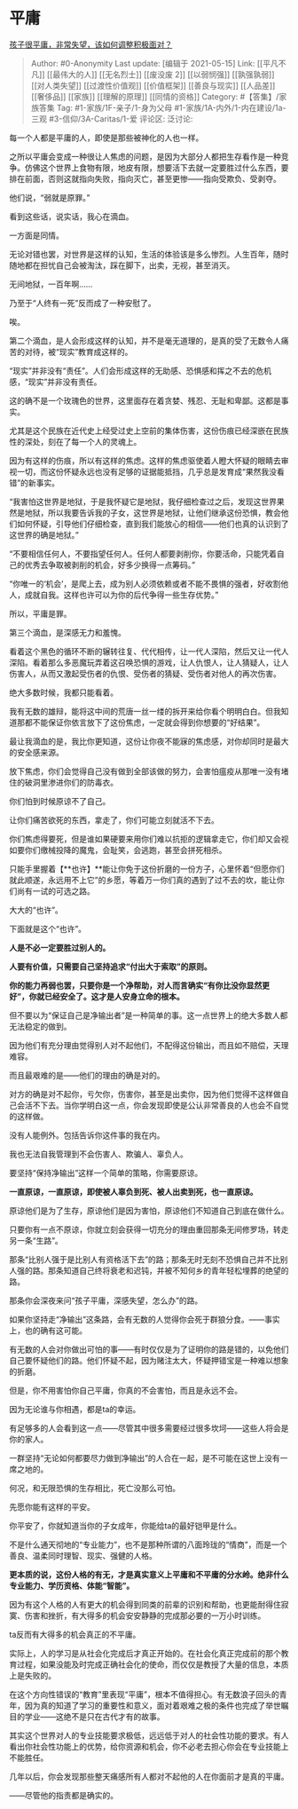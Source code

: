 # 平庸
[孩子很平庸，非常失望，该如何调整积极面对？](https://www.zhihu.com/question/341127721/answer/971074538)

> Author: #0-Anonymity
> Last update: [编辑于 2021-05-15]
> Link: [[平凡不凡]] [[最伟大的人]] [[无名烈士]] [[废没废 2]] [[以弱悯强]] [[孰强孰弱]] [[对人类失望]] [[过渡性价值观]] [[价值框架]] [[善良与现实]] [[人品差]] [[奢侈品]] [[家族]] [[理解的原理]] [[同情的资格]]
> Category: #【答集】/家族答集
> Tag: #1-家族/1F-亲子/1-身为父母 #1-家族/1A-内外/1-内在建设/1a-三观 #3-信仰/3A-Caritas/1-爱
> 评论区:
> 泛讨论:

每一个人都是平庸的人，即使是那些被神化的人也一样。

之所以平庸会变成一种很让人焦虑的问题，是因为大部分人都把生存看作是一种竞争。仿佛这个世界上食物有限，地皮有限，想要活下去就一定要胜过什么东西，要排在前面，否则这就指向失败，指向灭亡，甚至更惨——指向受欺负、受剥夺。

他们说，“弱就是原罪。”

看到这些话，说实话，我心在滴血。

一方面是同情。

无论对错也罢，对世界是这样的认知，生活的体验该是多么惨烈。人生百年，随时随地都在担忧自己会被淘汰，踩在脚下，出卖，无视，甚至消灭。

无间地狱，一百年啊……

乃至于“人终有一死”反而成了一种安慰了。

唉。

第二个滴血，是人会形成这样的认知，并不是毫无道理的，是真的受了无数令人痛苦的对待，被“现实”教育成这样的。

“现实”并非没有“责任”。人们会形成这样的无助感、恐惧感和挥之不去的危机感，“现实”并非没有责任。

这的确不是一个玫瑰色的世界，这里面存在着贪婪、残忍、无耻和卑鄙。这都是事实。

尤其是这个民族在近代史上经受过史上空前的集体伤害，这份伤痕已经深嵌在民族性的深处，刻在了每一个人的灵魂上。

因为有这样的伤痕，所以有这样的焦虑。这样的焦虑驱使着人瞪大怀疑的眼睛去审视一切，而这份怀疑永远也没有足够的证据能抵挡，几乎总是发育成“果然我没看错”的新事实。

“我害怕这世界是地狱，于是我怀疑它是地狱，我仔细检查过之后，发现这世界果然是地狱，所以我要告诉我的子女，这世界是地狱，让他们继承这份恐惧，教会他们如何怀疑，引导他们仔细检查，直到我们能放心的相信——他们也真的认识到了这世界的确是地狱。”

“不要相信任何人，不要指望任何人。任何人都要剥削你，你要活命，只能凭着自己的优秀去争取被剥削的机会，好多少换得一点筹码。”

“你唯一的‘机会’，是爬上去，成为别人必须依赖或者不能不畏惧的强者，好收割他人，成就自我。这样也许可以为你的后代争得一些生存优势。”

所以，平庸是罪。

第三个滴血，是深感无力和羞愧。

看着这个黑色的循环不断的辗转往复、代代相传，让一代人深陷，然后又让一代人深陷。看着那么多恶魔玩弄着这召唤恐惧的游戏，让人仇恨人，让人猜疑人，让人伤害人，从而又激起受伤者的仇恨、受伤者的猜疑、受伤者对他人的再次伤害。

绝大多数时候，我都只能看着。

我有无数的雄辩，能将这中间的荒唐一丝一缕的拆开来给你看个明明白白。但我知道那都不能保证你依言放下了这份焦虑，一定就会得到你想要的“好结果”。

最让我滴血的是，我比你更知道，这份让你夜不能寐的焦虑感，对你却同时是最大的安全感来源。

放下焦虑，你们会觉得自己没有做到全部该做的努力，会害怕瘟疫从那唯一没有堵住的破洞里渗进你们的防毒衣。

你们怕到时候原谅不了自己。

让你们痛苦欲死的东西，拿走了，你们可能立刻就活不下去。

你们焦虑得要死，但是谁如果硬要来用你们难以抗拒的逻辑拿走它，你们却又会视如要你们缴械投降的魔鬼，会耻笑，会逃跑，甚至会拼死相杀。

只能手里握着【**也许】**能让你免于这份折磨的一份方子，心里怀着“但愿你们就此顺遂，永远用不上它”的乡愿，等着万一你们真的遇到了过不去的坎，能让你们尚有一试的可选之路。

大大的“也许”。

下面就是这个“也许”。

**人是不必一定要胜过别人的。**

**人要有价值，只需要自己坚持追求“付出大于索取”的原则。**

**你的能力再弱也罢，只要你是一个净帮助，对人而言确实“有你比没你显然更好”，你就已经安全了。这才是人安身立命的根本。**

但不要以为“保证自己是净输出者”是一种简单的事。这一点世界上的绝大多数人都无法稳定的做到。

因为他们有充分理由觉得别人对不起他们，不配得这份输出，而且如不赔偿，天理难容。

而且最艰难的是——他们的理由的确是对的。

对方的确是对不起你，亏欠你，伤害你，甚至是出卖你，因为他们觉得不这样做自己会活不下去。当你学明白这一点，你会发现即使是公认非常善良的人也会不自觉的这样做。

没有人能例外。包括告诉你这件事的我在内。

我也无法自我管理到不会伤害人、欺骗人、辜负人。

要坚持“保持净输出”这样一个简单的策略，你需要原谅。

**一直原谅，一直原谅，即使被人辜负到死、被人出卖到死，也一直原谅。**

原谅他们是为了生存，原谅他们是因为害怕，原谅他们不知道自己到底在做什么。

只要你有一点不原谅，你就立刻会获得一切充分的理由重回那条无间修罗场，转走另一条“生路”。

那条“比别人强于是比别人有资格活下去”的路；那条无时无刻不恐惧自己并不比别人强的路。那条知道自己终将衰老和迟钝，并被不知何乡的青年轻松埋葬的绝望的路。

那条你会深夜来问“孩子平庸，深感失望，怎么办”的路。

如果你坚持走“净输出”这条路，会有无数的人觉得你会死于群狼分食。——事实上，也的确有这可能。

有无数的人会对你做出可怕的事——有时仅仅是为了证明你的路是错的，以免他们自己要怀疑他们的路。他们怀疑不起，因为赌注太大，怀疑押错宝是一种难以想象的折磨。

但是，你不用害怕你自己平庸，你真的不会害怕，而且是永远不会。

因为无论谁与你相遇，都是ta的幸运。

有足够多的人会看到这一点——尽管其中很多需要经过很多坎坷——这些人将会是你的家人。

一群坚持“无论如何都要尽力做到净输出”的人合在一起，是不可能在这世上没有一席之地的。

何况，和无限恐惧的生存相比，死亡没那么可怕。

先愿你能有这样的平安。

你平安了，你就知道当你的子女成年，你能给ta的最好铠甲是什么。

不是什么通天彻地的“专业能力”，也不是那种所谓的八面玲珑的“情商”，而是一个善良、温柔同时理智、现实、强健的人格。

**更本质的说，这份人格的有无，才是真实意义上平庸和不平庸的分水岭。绝非什么专业能力、学历资格、体能“智能”。**

因为有这个人格的人有更大的机会得到同类的前辈的识别和帮助，也更能耐得住寂寞、伤害和挫折，有大得多的机会安安静静的完成那必要的一万小时训练。

ta反而有大得多的机会真正的不平庸。

实际上，人的学习是从社会化完成后才真正开始的。在社会化真正完成前的那个教育过程，如果没能及时完成正确社会化的使命，而仅仅是教授了大量的信息，本质上是失败的。

在这个方向性错误的“教育”里表现“平庸”，根本不值得担心。有无数浪子回头的青年，因为真的知道了学习的重要性和意义，面对着艰难之极的条件也完成了举世瞩目的学业——这绝不是只在古代才有的故事。

其实这个世界对人的专业技能要求极低，远远低于对人的社会性功能的要求。有人看出你社会性功能上的优势，给你资源和机会，你不必老去担心你会在专业技能上不能胜任。

几年以后，你会发现那些整天痛感所有人都对不起他的人在你面前才是真的平庸。

——尽管他的指责都是确实的。
